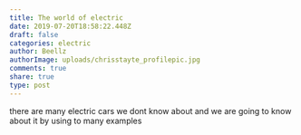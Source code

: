 ```yaml
---
title: The world of electric 
date: 2019-07-20T18:58:22.448Z
draft: false
categories: electric
author: Beellz
authorImage: uploads/chrisstayte_profilepic.jpg
comments: true
share: true
type: post
---
```

there are many electric cars we dont know about and we are going to know about it by using to many examples
